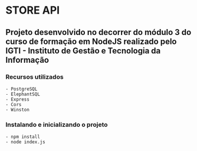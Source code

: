 # STORE API

## Projeto desenvolvido no decorrer do módulo 3 do curso de formação em NodeJS realizado pelo IGTI - Instituto de Gestão e Tecnologia da Informação

### Recursos utilizados
    - PostgreSQL
    - ElephantSQL
    - Express
    - Cors
    - Winston

### Instalando e inicializando o projeto
    - npm install
    - node index.js